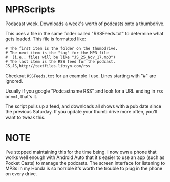 NPRScripts
==========

Podacast week. Downloads a week's worth of podcasts onto a thumbdrive.

This uses a file in the same folder called "RSSFeeds.txt" to determine what gets loaded. This file is formatted like:
```
# The first item is the folder on the thumbdrive.
# The next item is the "tag" for the MP3 file
#  (i.e., files will be like "JS_25_Nov_17.mp3")
# The last item is the RSS feed for the podcast.
JS,JS,http://textfiles.libsyn.com/rss
```
Checkout `RSSFeeds.txt` for an example I use. Lines starting with "#" are ignored.

Usually if you google "Podcastname RSS" and look for a URL ending in `rss` or `xml`, that's it. 

The script pulls up a feed, and downloads all shows with a pub date since the previous Saturday. If you update your thumb drive more often, you'll want to tweak this.

NOTE
====
I've stopped maintaining this for the time being. I now own a phone that works well enough with Android Auto that it's easier to use an app (such as Pocket Casts) to manage the podcasts. The screen interface for listening to MP3s in my Honda is so horrible it's worth the trouble to plug in the phone on every drive.

